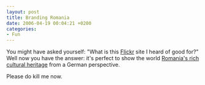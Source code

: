 ```yaml
---
layout: post
title: Branding Romania
date: 2006-04-19 00:04:21 +0200
categories:
- Fun
---
```

You might have asked yourself: "What is this <a href="http://www.flickr.com">Flickr</a> site I heard of good for?" Well now you have the answer: it's perfect to show the world <a href="http://www.flickr.com/groups/manele/pool/">Romania's rich cultural heritage</a> from a German perspective.

Please do kill me now.

